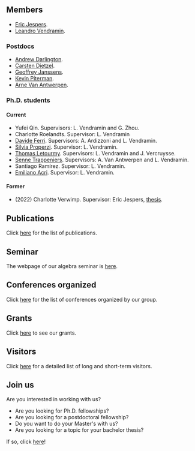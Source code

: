 ## Members

* [Eric Jespers](https://ericjespers.github.io).
* [Leandro Vendramin](https://leandrovendramin.org/).

### Postdocs

* [Andrew Darlington](https://sites.google.com/view/andrewdarlington/home?authuser=0). 
* [Carsten Dietzel](https://sites.google.com/view/carstendietzel/startseite?pli=1).
* [Geoffrey Janssens](https://geoffreyjanssens.github.io/).
* [Kevin Piterman](http://mate.dm.uba.ar/~kpiterman/).
* [Arne Van Antwerpen](https://vanantwerpen.github.io/).

### Ph.D. students

#### Current

* Yufei Qin. Supervisors: L. Vendramin and G. Zhou. 
* Charlotte Roelandts. Supervisor: L. Vendramin
* [Davide Ferri](https://sites.google.com/view/davide-ferri/). Supervisors: A. Ardizzoni and L. Vendramin.
* [Silvia Properzi](https://properzi.github.io). Supervisor: L. Vendramin. 
* [Thomas Letourmy](https://sites.google.com/view/thomas-letourmy/home). Supervisors: L. Vendramin and J. Vercruysse. 
* [Senne Trappeniers](https://sites.google.com/view/sennetrappeniers/homepage). Supervisors: A. Van Antwerpen and L. Vendramin.
* Santiago Ramírez. Supervisor: L. Vendramin.
* [Emiliano Acri](http://mate.dm.uba.ar/~eacri/). Supervisor: L. Vendramin. 

#### Former

* (2022) Charlotte Verwimp. Supervisor: Eric Jespers, [thesis](https://leandrovendramin.org/files/verwimp.pdf).

## Publications

Click [here](publications.md) for the list of publications.

## Seminar 

The webpage of our algebra seminar is [here](seminar.md). 

## Conferences organized 

Click [here](conferences.md) for the list of conferences organized by our group. 

## Grants 

Click [here](grants.md) to see our grants. 

## Visitors

Click [here](visitors.md) for a detailed list of long and short-term visitors. 

## Join us

Are you interested in working with us? 

* Are you looking for Ph.D. fellowships?  
* Are you looking for a postdoctoral fellowship? 
* Do you want to do your Master's with us?
* Are you looking for a topic for your bachelor thesis?  

If so, click [here](joinus.md)!
